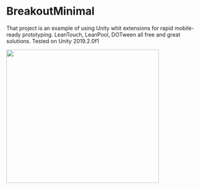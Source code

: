 # BreakoutMinimal
That project is an example of using Unity whit extensions for rapid mobile-ready prototyping. LeanTouch, LeanPool, DOTween all free and great solutions. Tested on Unity 2019.2.0f1

 <img src="https://giant.gfycat.com/JadedEagerKitten.gif" width="400" height="350" />
